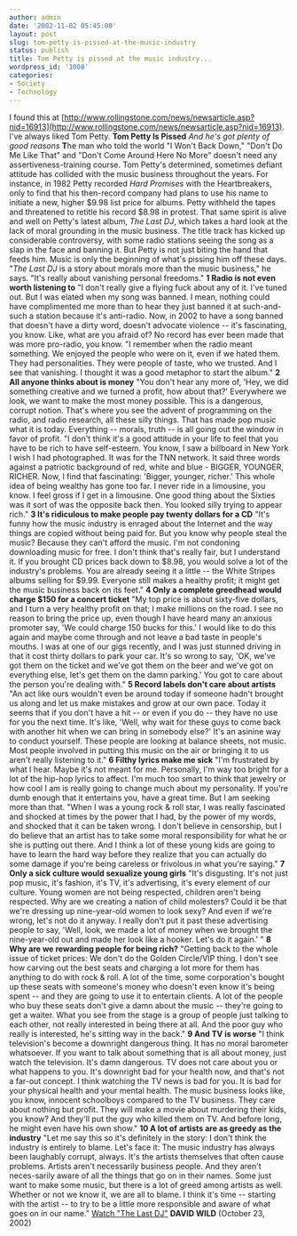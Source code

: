 ```yaml
---
author: admin
date: '2002-11-02 05:45:00'
layout: post
slug: tom-petty-is-pissed-at-the-music-industry
status: publish
title: Tom Petty is pissed at the music industry...
wordpress_id: '1008'
categories:
- Society
- Technology
---
```


I found this at
[http://www.rollingstone.com/news/newsarticle.asp?nid=16913](http://www.rollingstone.com/news/newsarticle.asp?nid=16913).
I've always liked Tom Petty. **Tom Petty Is Pissed** *And he's got
plenty of good reasons* **T**he man who told the world "I Won't Back
Down," "Don't Do Me Like That" and "Don't Come Around Here No More"
doesn't need any assertiveness-training course. Tom Petty's determined,
sometimes defiant attitude has collided with the music business
throughout the years. For instance, in 1982 Petty recorded *Hard
Promises* with the Heartbreakers, only to find that his then-record
company had plans to use his name to initiate a new, higher $9.98 list
price for albums. Petty withheld the tapes and threatened to retitle his
record $8.98 in protest. That same spirit is alive and well on Petty's
latest album, *The Last DJ*, which takes a hard look at the lack of
moral grounding in the music business. The title track has kicked up
considerable controversy, with some radio stations seeing the song as a
slap in the face and banning it. But Petty is not just biting the hand
that feeds him. Music is only the beginning of what's pissing him off
these days. "*The Last DJ* is a story about morals more than the music
business," he says. "It's really about vanishing personal freedoms." **1
Radio is not even worth listening to** "I don't really give a flying
fuck about any of it. I've tuned out. But I was elated when my song was
banned. I mean, nothing could have complimented me more than to hear
they just banned it at such-and-such a station because it's anti-radio.
Now, in 2002 to have a song banned that doesn't have a dirty word,
doesn't advocate violence -- it's fascinating, you know. Like, what are
you afraid of? No record has ever been made that was more pro-radio, you
know. "I remember when the radio meant something. We enjoyed the people
who were on it, even if we hated them. They had personalities. They were
people of taste, who we trusted. And I see that vanishing. I thought it
was a good metaphor to start the album." **2 All anyone thinks about is
money** "You don't hear any more of, 'Hey, we did something creative and
we turned a profit, how about that?' Everywhere we look, we want to make
the most money possible. This is a dangerous, corrupt notion. That's
where you see the advent of programming on the radio, and radio
research, all these silly things. That has made pop music what it is
today. Everything -- morals, truth -- is all going out the window in
favor of profit. "I don't think it's a good attitude in your life to
feel that you have to be rich to have self-esteem. You know, I saw a
billboard in New York I wish I had photographed. It was for the TNN
network. It said three words against a patriotic background of red,
white and blue - BIGGER, YOUNGER, RICHER. Now, I find that fascinating:
'Bigger, younger, richer.' This whole idea of being wealthy has gone too
far. I never ride in a limousine, you know. I feel gross if I get in a
limousine. One good thing about the Sixties was it sort of was the
opposite back then. You looked silly trying to appear rich." **3 It's
ridiculous to make people pay twenty dollars for a CD** "It's funny how
the music industry is enraged about the Internet and the way things are
copied without being paid for. But you know why people steal the music?
Because they can't afford the music. I'm not condoning downloading music
for free. I don't think that's really fair, but I understand it. If you
brought CD prices back down to $8.98, you would solve a lot of the
industry's problems. You are already seeing it a little -- the White
Stripes albums selling for $9.99. Everyone still makes a healthy profit;
it might get the music business back on its feet." **4 Only a complete
greedhead would charge $150 for a concert ticket** "My top price is
about sixty-five dollars, and I turn a very healthy profit on that; I
make millions on the road. I see no reason to bring the price up, even
though I have heard many an anxious promoter say, 'We could charge 150
bucks for this.' I would like to do this again and maybe come through
and not leave a bad taste in people's mouths. I was at one of our gigs
recently, and I was just stunned driving in that it cost thirty dollars
to park your car. It's so wrong to say, 'OK, we've got them on the
ticket and we've got them on the beer and we've got on everything else,
let's get them on the damn parking.' You got to care about the person
you're dealing with." **5 Record labels don't care about artists** "An
act like ours wouldn't even be around today if someone hadn't brought us
along and let us make mistakes and grow at our own pace. Today it seems
that if you don't have a hit -- or even if you do -- they have no use
for you the next time. It's like, 'Well, why wait for these guys to come
back with another hit when we can bring in somebody else?' It's an
asinine way to conduct yourself. These people are looking at balance
sheets, not music. Most people involved in putting this music on the air
or bringing it to us aren't really listening to it." **6 Filthy lyrics
make me sick** "I'm frustrated by what I hear. Maybe it's not meant for
me. Personally, I'm way too bright for a lot of the hip-hop lyrics to
affect. I'm much too smart to think that jewelry or how cool I am is
really going to change much about my personality. If you're dumb enough
that it entertains you, have a great time. But I am seeking more than
that. "When I was a young rock & roll star, I was really fascinated and
shocked at times by the power that I had, by the power of my words, and
shocked that it can be taken wrong. I don't believe in censorship, but I
do believe that an artist has to take some moral responsibility for what
he or she is putting out there. And I think a lot of these young kids
are going to have to learn the hard way before they realize that you can
actually do some damage if you're being careless or frivolous in what
you're saying." **7 Only a sick culture would sexualize young girls**
"It's disgusting. It's not just pop music, it's fashion, it's TV, it's
advertising, it's every element of our culture. Young women are not
being respected, children aren't being respected. Why are we creating a
nation of child molesters? Could it be that we're dressing up
nine-year-old women to look sexy? And even if we're wrong, let's not do
it anyway. I really don't put it past these advertising people to say,
'Well, look, we made a lot of money when we brought the nine-year-old
out and made her look like a hooker. Let's do it again.' " **8 Why are
we rewarding people for being rich?** "Getting back to the whole issue
of ticket prices: We don't do the Golden Circle/VIP thing. I don't see
how carving out the best seats and charging a lot more for them has
anything to do with rock & roll. A lot of the time, some corporation's
bought up these seats with someone's money who doesn't even know it's
being spent -- and they are going to use it to entertain clients. A lot
of the people who buy these seats don't give a damn about the music --
they're going to get a waiter. What you see from the stage is a group of
people just talking to each other, not really interested in being there
at all. And the poor guy who really is interested, he's sitting way in
the back." **9 And TV is worse** "I think television's become a
downright dangerous thing. It has no moral barometer whatsoever. If you
want to talk about something that is all about money, just watch the
television. It's damn dangerous. TV does not care about you or what
happens to you. It's downright bad for your health now, and that's not a
far-out concept. I think watching the TV news is bad for you. It is bad
for your physical health and your mental health. The music business
looks like, you know, innocent schoolboys compared to the TV business.
They care about nothing but profit. They will make a movie about
murdering their kids, you know? And they'll put the guy who killed them
on TV. And before long, he might even have his own show." **10 A lot of
artists are as greedy as the industry** "Let me say this so it's
definitely in the story: I don't think the industry is entirely to
blame. Let's face it: The music industry has always been laughably
corrupt, always. It's the artists themselves that often cause problems.
Artists aren't necessarily business people. And they aren't neces-sarily
aware of all the things that go on in their names. Some just want to
make some music, but there is a lot of greed among artists as well.
Whether or not we know it, we are all to blame. I think it's time --
starting with the artist -- to try to be a little more responsible and
aware of what goes on in our name." [Watch "The Last
DJ"](http://www.rollingstone.com/artists/videos.asp?oid=399&cf=399)
**DAVID WILD** (October 23, 2002)
